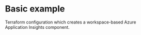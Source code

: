 # Basic example

Terraform configuration which creates a workspace-based Azure Application Insights component.
